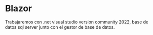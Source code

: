 # Blazor

Trabajaremos con .net visual studio version community 2022, base de datos sql server junto con el gestor de base de datos.
